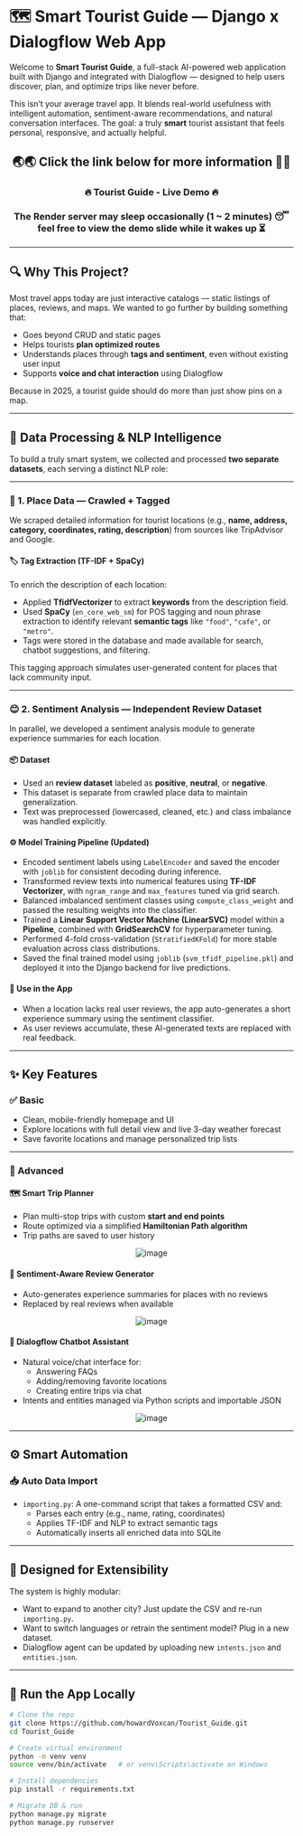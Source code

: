 # 🗺️ Smart Tourist Guide — Django x Dialogflow Web App

Welcome to **Smart Tourist Guide**, a full-stack AI-powered web application built with Django and integrated with Dialogflow — designed to help users discover, plan, and optimize trips like never before.

This isn’t your average travel app. It blends real-world usefulness with intelligent automation, sentiment-aware recommendations, and natural conversation interfaces. The goal: a truly **smart** tourist assistant that feels personal, responsive, and actually helpful.

<h2 align="center">
  🌏🌏 Click the link below for more information 👋👋
</h2>

<h3 align="center">
  <a href="https://tourist-guide-ec40.onrender.com/" target="_blank" style="text-decoration: none; color: inherit;">
    🔥 Tourist Guide - Live Demo 🔥
  </a>
</h2>

<h3 align="center">
  The Render server may sleep occasionally (1 ~ 2 minutes) 😴 
  <br>
  feel free to view the 
  <a href="https://www.canva.com/design/DAGn_lNNm68/ASkbIUWbP8sLs-ZrlQXTtw/edit?utm_content=DAGn_lNNm68&utm_campaign=designshare&utm_medium=link2&utm_source=sharebutton" target="_blank" style="text-decoration: none; color: inherit;">
    demo slide
  </a>
  while it wakes up ⏳
</h3>

---

## 🔍 Why This Project?

Most travel apps today are just interactive catalogs — static listings of places, reviews, and maps. We wanted to go further by building something that:

- Goes beyond CRUD and static pages  
- Helps tourists **plan optimized routes**  
- Understands places through **tags and sentiment**, even without existing user input  
- Supports **voice and chat interaction** using Dialogflow  

Because in 2025, a tourist guide should do more than just show pins on a map.

---

## 🧠 Data Processing & NLP Intelligence

To build a truly smart system, we collected and processed **two separate datasets**, each serving a distinct NLP role:

---

### 📍 1. Place Data — Crawled + Tagged

We scraped detailed information for tourist locations (e.g., **name, address, category, coordinates, rating, description**) from sources like TripAdvisor and Google.

#### 🏷️ Tag Extraction (TF-IDF + SpaCy)

To enrich the description of each location:

- Applied **TfidfVectorizer** to extract **keywords** from the description field.  
- Used **SpaCy** (`en_core_web_sm`) for POS tagging and noun phrase extraction to identify relevant **semantic tags** like `"food"`, `"cafe"`, or `"metro"`.  
- Tags were stored in the database and made available for search, chatbot suggestions, and filtering.

This tagging approach simulates user-generated content for places that lack community input.

---

### 😊 2. Sentiment Analysis — Independent Review Dataset

In parallel, we developed a sentiment analysis module to generate experience summaries for each location.

#### 📦 Dataset

- Used an **review dataset** labeled as **positive**, **neutral**, or **negative**.
- This dataset is separate from crawled place data to maintain generalization.
- Text was preprocessed (lowercased, cleaned, etc.) and class imbalance was handled explicitly.

#### ⚙️ Model Training Pipeline (Updated)

- Encoded sentiment labels using `LabelEncoder` and saved the encoder with `joblib` for consistent decoding during inference.
- Transformed review texts into numerical features using **TF-IDF Vectorizer**, with `ngram_range` and `max_features` tuned via grid search.
- Balanced imbalanced sentiment classes using `compute_class_weight` and passed the resulting weights into the classifier.
- Trained a **Linear Support Vector Machine (LinearSVC)** model within a **Pipeline**, combined with **GridSearchCV** for hyperparameter tuning.
- Performed 4-fold cross-validation (`StratifiedKFold`) for more stable evaluation across class distributions.
- Saved the final trained model using `joblib` (`svm_tfidf_pipeline.pkl`) and deployed it into the Django backend for live predictions.

#### 🧠 Use in the App

- When a location lacks real user reviews, the app auto-generates a short experience summary using the sentiment classifier.
- As user reviews accumulate, these AI-generated texts are replaced with real feedback.

---

## ✨ Key Features

### ✅ Basic

- Clean, mobile-friendly homepage and UI  
- Explore locations with full detail view and live 3-day weather forecast  
- Save favorite locations and manage personalized trip lists  

---

### 🚀 Advanced

#### 🗺 Smart Trip Planner

- Plan multi-stop trips with custom **start and end points**
- Route optimized via a simplified **Hamiltonian Path algorithm**
- Trip paths are saved to user history

<p align="center">
  <img src="https://github.com/user-attachments/assets/9353b708-e83d-4fea-ba75-e98ba6514413" alt="image">
</p>

#### 💬 Sentiment-Aware Review Generator

- Auto-generates experience summaries for places with no reviews  
- Replaced by real reviews when available

<p align="center">
  <img src="https://github.com/user-attachments/assets/f6d478e8-4506-4923-99b7-3614813dcb70" alt="image">
</p>


#### 🤖 Dialogflow Chatbot Assistant

- Natural voice/chat interface for:
  - Answering FAQs
  - Adding/removing favorite locations
  - Creating entire trips via chat
- Intents and entities managed via Python scripts and importable JSON
  
<p align="center">
  <img src="https://github.com/user-attachments/assets/28d4e4aa-2fcd-4303-99a8-14fa714fb37d" alt="image">
</p>



---

## ⚙️ Smart Automation

### 📥 Auto Data Import

- `importing.py`: A one-command script that takes a formatted CSV and:
  - Parses each entry (e.g., name, rating, coordinates)
  - Applies TF-IDF and NLP to extract semantic tags
  - Automatically inserts all enriched data into SQLite

---

## 🧩 Designed for Extensibility

The system is highly modular:

- Want to expand to another city? Just update the CSV and re-run `importing.py`.
- Want to switch languages or retrain the sentiment model? Plug in a new dataset.
- Dialogflow agent can be updated by uploading new `intents.json` and `entities.json`.

---

## 🚀 Run the App Locally

```bash
# Clone the repo
git clone https://github.com/howardVoxcan/Tourist_Guide.git
cd Tourist_Guide

# Create virtual environment
python -m venv venv
source venv/bin/activate   # or venv\Scripts\activate on Windows

# Install dependencies
pip install -r requirements.txt

# Migrate DB & run
python manage.py migrate
python manage.py runserver
```
